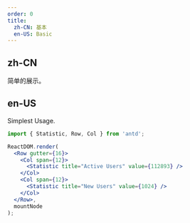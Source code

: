 ```yaml
---
order: 0
title:
  zh-CN: 基本
  en-US: Basic
---
```


## zh-CN

简单的展示。

## en-US

Simplest Usage.

```jsx
import { Statistic, Row, Col } from 'antd';

ReactDOM.render(
  <Row gutter={16}>
    <Col span={12}>
      <Statistic title="Active Users" value={112893} />
    </Col>
    <Col span={12}>
      <Statistic title="New Users" value={1024} />
    </Col>
  </Row>,
  mountNode
);
```
